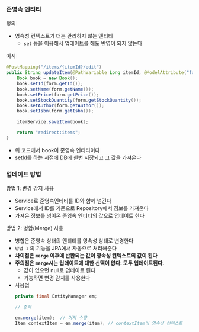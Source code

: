 ### 준영속 엔티티
정의
- 영속성 컨텍스트가 더는 관리하지 않는 엔티티
   - `set` 등을 이용해서 업데이트를 해도 반영이 되지 않는다

예시
~~~java
@PostMapping("/items/{itemId}/edit")
public String updateItem(@PathVariable Long itemId, @ModelAttribute("form") BookForm form) {
    Book book = new Book();
    book.setId(form.getId());
    book.setName(form.getName());
    book.setPrice(form.getPrice());
    book.setStockQuantity(form.getStockQuantity());
    book.setAuthor(form.getAuthor());
    book.setIsbn(form.getIsbn());

    itemService.saveItem(book);

    return "redirect:items";
}
~~~
- 위 코드에서 book이 준영속 엔티티이다
- setId를 하는 시점에 DB에 한번 저장되고 그 값을 가져온다


### 업데이트 방법
방법 1: 변경 감지 사용
- Service로 준영속엔티티를 ID와 함께 넘긴다
- Service에서 ID를 기준으로 Repository에서 정보를 가져온다
- 가져온 정보를 넘어온 준영속 엔티티의 값으로 업데이트 한다

방법 2: 병합(Merge) 사용
- 병합은 준영속 상태의 엔티티를 영속성 상태로 변경한다
- `방법 1` 의 기능을 JPA에서 자동으로 처리해준다
- __차이점은 `merge` 이후에 반환되는 값이 영속성 컨텍스트의 값이 된다__
- __주의점은 `merge`시는 업데이트에 대한 선택이 없다. 모두 업데이트된다.__
   - 값이 없으면 null로 업데이트 된다
   - 가능하면 변경 감지를 사용한다
- 사용법
   ~~~java
   private final EntityManager em;

   // 중략

   em.merge(item);  // 머지 수향
   Item contextItem = em.merge(item); // contextItem이 영속성 컨텍스트
   ~~~